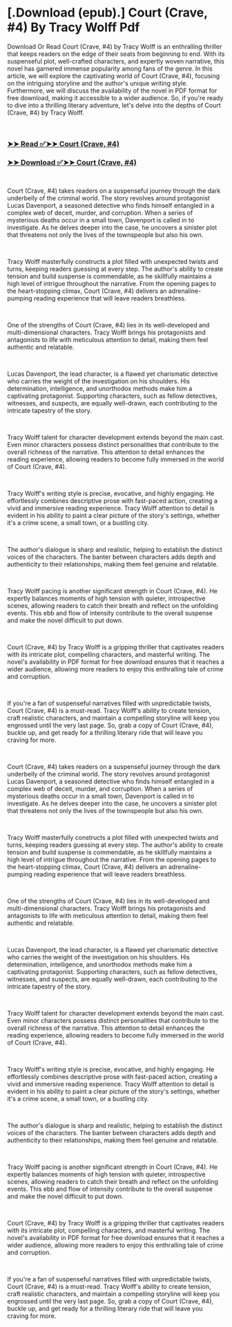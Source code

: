 # [.Download (epub).] Court (Crave, #4) By Tracy Wolff Pdf

<p>Download Or Read Court (Crave, #4) by Tracy Wolff is an enthralling thriller that keeps readers on the edge of their seats from beginning to end. With its suspenseful plot, well-crafted characters, and expertly woven narrative, this novel has garnered immense popularity among fans of the genre. In this article, we will explore the captivating world of Court (Crave, #4), focusing on the intriguing storyline and the author's unique writing style. Furthermore, we will discuss the availability of the novel in PDF format for free download, making it accessible to a wider audience. So, if you're ready to dive into a thrilling literary adventure, let's delve into the depths of Court (Crave, #4) by Tracy Wolff.</p>
<p>&nbsp;</p>

### [➤➤ Read ✅➤➤ Court (Crave, #4)](https://thehelpfulbooks.blogspot.com/id/55527921)

### [➤➤ Download ✅➤➤ Court (Crave, #4)](https://thehelpfulbooks.blogspot.com/id/55527921)

<p>&nbsp;</p>
<p>Court (Crave, #4) takes readers on a suspenseful journey through the dark underbelly of the criminal world. The story revolves around protagonist Lucas Davenport, a seasoned detective who finds himself entangled in a complex web of deceit, murder, and corruption. When a series of mysterious deaths occur in a small town, Davenport is called in to investigate. As he delves deeper into the case, he uncovers a sinister plot that threatens not only the lives of the townspeople but also his own.</p>
<p>&nbsp;</p>
<p>Tracy Wolff masterfully constructs a plot filled with unexpected twists and turns, keeping readers guessing at every step. The author's ability to create tension and build suspense is commendable, as he skillfully maintains a high level of intrigue throughout the narrative. From the opening pages to the heart-stopping climax, Court (Crave, #4) delivers an adrenaline-pumping reading experience that will leave readers breathless.</p>
<p>&nbsp;</p>
<p>One of the strengths of Court (Crave, #4) lies in its well-developed and multi-dimensional characters. Tracy Wolff brings his protagonists and antagonists to life with meticulous attention to detail, making them feel authentic and relatable.</p>
<p>&nbsp;</p>
<p>Lucas Davenport, the lead character, is a flawed yet charismatic detective who carries the weight of the investigation on his shoulders. His determination, intelligence, and unorthodox methods make him a captivating protagonist. Supporting characters, such as fellow detectives, witnesses, and suspects, are equally well-drawn, each contributing to the intricate tapestry of the story.</p>
<p>&nbsp;</p>
<p>Tracy Wolff talent for character development extends beyond the main cast. Even minor characters possess distinct personalities that contribute to the overall richness of the narrative. This attention to detail enhances the reading experience, allowing readers to become fully immersed in the world of Court (Crave, #4).</p>
<p>&nbsp;</p>
<p>Tracy Wolff's writing style is precise, evocative, and highly engaging. He effortlessly combines descriptive prose with fast-paced action, creating a vivid and immersive reading experience. Tracy Wolff attention to detail is evident in his ability to paint a clear picture of the story's settings, whether it's a crime scene, a small town, or a bustling city.</p>
<p>&nbsp;</p>
<p>The author's dialogue is sharp and realistic, helping to establish the distinct voices of the characters. The banter between characters adds depth and authenticity to their relationships, making them feel genuine and relatable.</p>
<p>&nbsp;</p>
<p>Tracy Wolff pacing is another significant strength in Court (Crave, #4). He expertly balances moments of high tension with quieter, introspective scenes, allowing readers to catch their breath and reflect on the unfolding events. This ebb and flow of intensity contribute to the overall suspense and make the novel difficult to put down.</p>
<p>&nbsp;</p>
<p>Court (Crave, #4) by Tracy Wolff is a gripping thriller that captivates readers with its intricate plot, compelling characters, and masterful writing. The novel's availability in PDF format for free download ensures that it reaches a wider audience, allowing more readers to enjoy this enthralling tale of crime and corruption.</p>
<p>&nbsp;</p>
<p>If you're a fan of suspenseful narratives filled with unpredictable twists, Court (Crave, #4) is a must-read. Tracy Wolff's ability to create tension, craft realistic characters, and maintain a compelling storyline will keep you engrossed until the very last page. So, grab a copy of Court (Crave, #4), buckle up, and get ready for a thrilling literary ride that will leave you craving for more.</p>
<p>&nbsp;</p>
<p>Court (Crave, #4) takes readers on a suspenseful journey through the dark underbelly of the criminal world. The story revolves around protagonist Lucas Davenport, a seasoned detective who finds himself entangled in a complex web of deceit, murder, and corruption. When a series of mysterious deaths occur in a small town, Davenport is called in to investigate. As he delves deeper into the case, he uncovers a sinister plot that threatens not only the lives of the townspeople but also his own.</p>
<p>&nbsp;</p>
<p>Tracy Wolff masterfully constructs a plot filled with unexpected twists and turns, keeping readers guessing at every step. The author's ability to create tension and build suspense is commendable, as he skillfully maintains a high level of intrigue throughout the narrative. From the opening pages to the heart-stopping climax, Court (Crave, #4) delivers an adrenaline-pumping reading experience that will leave readers breathless.</p>
<p>&nbsp;</p>
<p>One of the strengths of Court (Crave, #4) lies in its well-developed and multi-dimensional characters. Tracy Wolff brings his protagonists and antagonists to life with meticulous attention to detail, making them feel authentic and relatable.</p>
<p>&nbsp;</p>
<p>Lucas Davenport, the lead character, is a flawed yet charismatic detective who carries the weight of the investigation on his shoulders. His determination, intelligence, and unorthodox methods make him a captivating protagonist. Supporting characters, such as fellow detectives, witnesses, and suspects, are equally well-drawn, each contributing to the intricate tapestry of the story.</p>
<p>&nbsp;</p>
<p>Tracy Wolff talent for character development extends beyond the main cast. Even minor characters possess distinct personalities that contribute to the overall richness of the narrative. This attention to detail enhances the reading experience, allowing readers to become fully immersed in the world of Court (Crave, #4).</p>
<p>&nbsp;</p>
<p>Tracy Wolff's writing style is precise, evocative, and highly engaging. He effortlessly combines descriptive prose with fast-paced action, creating a vivid and immersive reading experience. Tracy Wolff attention to detail is evident in his ability to paint a clear picture of the story's settings, whether it's a crime scene, a small town, or a bustling city.</p>
<p>&nbsp;</p>
<p>The author's dialogue is sharp and realistic, helping to establish the distinct voices of the characters. The banter between characters adds depth and authenticity to their relationships, making them feel genuine and relatable.</p>
<p>&nbsp;</p>
<p>Tracy Wolff pacing is another significant strength in Court (Crave, #4). He expertly balances moments of high tension with quieter, introspective scenes, allowing readers to catch their breath and reflect on the unfolding events. This ebb and flow of intensity contribute to the overall suspense and make the novel difficult to put down.</p>
<p>&nbsp;</p>
<p>Court (Crave, #4) by Tracy Wolff is a gripping thriller that captivates readers with its intricate plot, compelling characters, and masterful writing. The novel's availability in PDF format for free download ensures that it reaches a wider audience, allowing more readers to enjoy this enthralling tale of crime and corruption.</p>
<p>&nbsp;</p>
<p>If you're a fan of suspenseful narratives filled with unpredictable twists, Court (Crave, #4) is a must-read. Tracy Wolff's ability to create tension, craft realistic characters, and maintain a compelling storyline will keep you engrossed until the very last page. So, grab a copy of Court (Crave, #4), buckle up, and get ready for a thrilling literary ride that will leave you craving for more.</p>
<p>&nbsp;</p>
